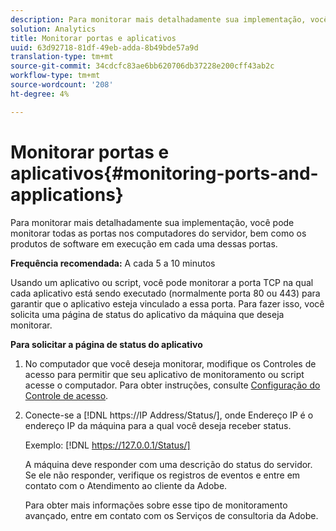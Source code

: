 ```yaml
---
description: Para monitorar mais detalhadamente sua implementação, você pode monitorar todas as portas nos computadores do servidor, bem como os produtos de software em execução em cada uma dessas portas.
solution: Analytics
title: Monitorar portas e aplicativos
uuid: 63d92718-81df-49eb-adda-8b49bde57a9d
translation-type: tm+mt
source-git-commit: 34cdcfc83ae6bb620706db37228e200cff43ab2c
workflow-type: tm+mt
source-wordcount: '208'
ht-degree: 4%

---
```



# Monitorar portas e aplicativos{#monitoring-ports-and-applications}

Para monitorar mais detalhadamente sua implementação, você pode monitorar todas as portas nos computadores do servidor, bem como os produtos de software em execução em cada uma dessas portas.

**Frequência recomendada:** A cada 5 a 10 minutos

Usando um aplicativo ou script, você pode monitorar a porta TCP na qual cada aplicativo está sendo executado (normalmente porta 80 ou 443) para garantir que o aplicativo esteja vinculado a essa porta. Para fazer isso, você solicita uma página de status do aplicativo da máquina que deseja monitorar.

**Para solicitar a página de status do aplicativo**

1. No computador que você deseja monitorar, modifique os Controles de acesso para permitir que seu aplicativo de monitoramento ou script acesse o computador. Para obter instruções, consulte [Configuração do Controle de acesso](../../../home/c-inst-svr/c-admin-inst-svr/c-config-acs-ctrl/c-config-acs-ctrl.md#concept-ac385e870dbe4b57a72bf7266b60f93d).
1. Conecte-se a [!DNL https://IP Address/Status/], onde Endereço IP é o endereço IP da máquina para a qual você deseja receber status.

   Exemplo: [!DNL https://127.0.0.1/Status/]

   A máquina deve responder com uma descrição do status do servidor. Se ele não responder, verifique os registros de eventos e entre em contato com o Atendimento ao cliente da Adobe.

   Para obter mais informações sobre esse tipo de monitoramento avançado, entre em contato com os Serviços de consultoria da Adobe.

